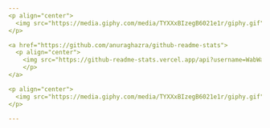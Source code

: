 ```yaml
---
<p align="center">
  <img src="https://media.giphy.com/media/TYXXxBIzegB6021e1r/giphy.gif" width="210px"/><img src="https://media.giphy.com/media/TYXXxBIzegB6021e1r/giphy.gif" width="210px"/><img src="https://media.giphy.com/media/TYXXxBIzegB6021e1r/giphy.gif" width="210px"/><img src="https://media.giphy.com/media/TYXXxBIzegB6021e1r/giphy.gif" width="210px"/>
</p>

<a href="https://github.com/anuraghazra/github-readme-stats">
  <p align="center">
    <img src="https://github-readme-stats.vercel.app/api?username=WabWab-E&show_icons=true&custom_title=Working%20On%20🚀&icon_color=4641D9&title_color=21bbcd&bg_color=ffffff&text_color=000000" height="200px"/>
    </p>
</a>

<p align="center">
  <img src="https://media.giphy.com/media/TYXXxBIzegB6021e1r/giphy.gif" width="210px"/><img src="https://media.giphy.com/media/TYXXxBIzegB6021e1r/giphy.gif" width="210px"/><img src="https://media.giphy.com/media/TYXXxBIzegB6021e1r/giphy.gif" width="210px"/><img src="https://media.giphy.com/media/TYXXxBIzegB6021e1r/giphy.gif" width="210px"/>
</p>

---
```


